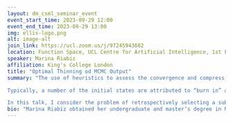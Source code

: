 ```yaml
---
layout: dm_csml_seminar_event
event_start_time: 2023-09-29 12:00
event_end_time: 2023-09-29 13:00
img: ellis-logo.png
alt: image-alt
join_link: https://ucl.zoom.us/j/97245943682
location: Function Space, UCL Centre for Artificial Intelligence, 1st Floor, 90 High Holborn, London WC1V 6BH
speaker: Marina Riabiz
affiliation: King's College London
title: "Optimal Thinning od MCMC Output"
summary: "The use of heuristics to assess the convergence and compress the output of Markov chain Monte Carlo (MCMC) can be sub-optimal in terms of the empirical approximations that are produced. 

Typically, a number of the initial states are attributed to “burn in” and removed, whilst the remainder of the chain is “thinned” if compression is also required. 

In this talk, I consider the problem of retrospectively selecting a subset of states, of fixed cardinality, from the sample path such that the approximation provided by their empirical distribution is close to optimal.  A novel class of methods is proposed, based on minimisation of a kernel Stein discrepancy (KSD), that is suitable when the gradient of the log-target can be evaluated and an approximation using a small number of states is required. To minimize the KSD, we consider greedily scanning the entire MCMC output to select one point at the time, as well as selecting more than one point at a time (making the algorithm non-myopic), and mini-batching the candidate set (making the algorithm non-greedy). Theoretical results  guarantee  consistency of  these methods and their effectiveness  is demonstrated  in  the challenging  context  of parameter  inference  for ordinary differential equations. "
bio: "Marina Riabiz obtained her undergraduate and master’s degree in Mathematical Engineering from Politecnico di Milano, Italy, specialising in Applied Statistics. She completed her PhD in the Signal Processing Group, Information Engineering, at the University of Cambridge, UK, working on latent variable models for Bayesian inference with stable distribution and processes. She then joined King’s College London in 2018 for her postdoc in the Cardiac Electro-Mechanics Research Group (School of Biomedical Engineering and Imaging Sciences), working on uncertainty quantification for cardiac myocyte models. During this time, she was also a visiting researcher at the Alan Turing Institute. In 2021 Marina joined the Department of Mathematics (KCL) as a Lecturer in Statistics."
---
```

